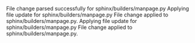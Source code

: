 File change parsed successfully for sphinx/builders/manpage.py
Applying file update for sphinx/builders/manpage.py
File change applied to sphinx/builders/manpage.py.
Applying file update for sphinx/builders/manpage.py
File change applied to sphinx/builders/manpage.py.
